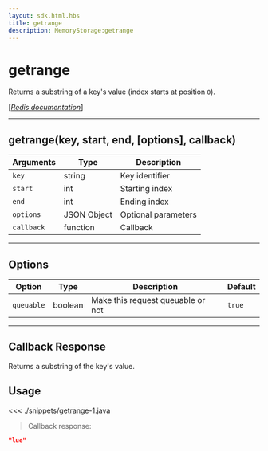 ```yaml
---
layout: sdk.html.hbs
title: getrange
description: MemoryStorage:getrange
---
```


# getrange

Returns a substring of a key's value (index starts at position `0`).

[[_Redis documentation_]](https://redis.io/commands/getrange)

---

## getrange(key, start, end, [options], callback)

| Arguments  | Type        | Description         |
| ---------- | ----------- | ------------------- |
| `key`      | string      | Key identifier      |
| `start`    | int         | Starting index      |
| `end`      | int         | Ending index        |
| `options`  | JSON Object | Optional parameters |
| `callback` | function    | Callback            |

---

## Options

| Option     | Type    | Description                       | Default |
| ---------- | ------- | --------------------------------- | ------- |
| `queuable` | boolean | Make this request queuable or not | `true`  |

---

## Callback Response

Returns a substring of the key's value.

## Usage

<<< ./snippets/getrange-1.java

> Callback response:

```json
"lue"
```
